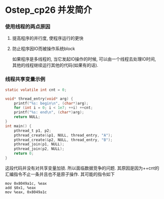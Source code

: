 # Ostep_cp26 并发简介

### 使用线程的两点原因

1. 提高程序的并行度, 使程序运行的更快

2. 防止程序因IO而被操作系统block

   如果程序是多线程的, 当它发起IO操作的时候, 可以由一个线程去处理IO时间, 其他的线程继续运行其他的代码(如果有的话). 

   

### 线程共享变量示例

```c
static volatile int cnt = 0;

void* thread_entry(void* arg) {
    printf("%s: begin\n", (char*)arg);
    for (int i = 0; i < 1e7; ++i) ++cnt;
    printf("%s: end\n", (char*)arg);
    return NULL;
}
int main() {
    pthread_t p1, p2;
    pthread_create(&p1, NULL, thread_entry, "A");
    pthread_create(&p2, NULL, thread_entry, "B");
    pthread_join(p1, NULL);
    pthread_join(p2, NULL);
    return 0;
}
```

这段代码并没有对共享变量加锁. 所以面临数据竞争的问题. 其原因是因为++cnt的汇编指令不止一条并且也不是原子操作. 其可能的指令如下

```assembly
mov 0x8049a1c, %eax
add $0x1, %eax
mov %eax, 0x8049a1c
```



